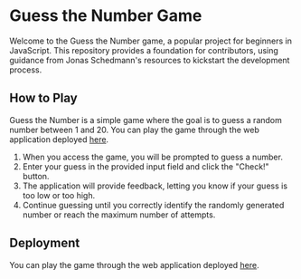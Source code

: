 # Guess the Number Game

Welcome to the Guess the Number game, a popular project for beginners in JavaScript. This repository provides a foundation for contributors, using guidance from Jonas Schedmann's resources to kickstart the development process.

## How to Play

Guess the Number is a simple game where the goal is to guess a random number between 1 and 20. You can play the game through the web application deployed [here](https://devbas-ed.github.io/Guess-the-number/).

1. When you access the game, you will be prompted to guess a number.
2. Enter your guess in the provided input field and click the "Check!" button.
3. The application will provide feedback, letting you know if your guess is too low or too high.
4. Continue guessing until you correctly identify the randomly generated number or reach the maximum number of attempts.

## Deployment

You can play the game through the web application deployed [here](https://devbas-ed.github.io/Guess-the-number/).



